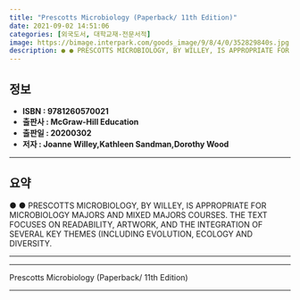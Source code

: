 ```yaml
---
title: "Prescotts Microbiology (Paperback/ 11th Edition)"
date: 2021-09-02 14:51:06
categories: [외국도서, 대학교재-전문서적]
image: https://bimage.interpark.com/goods_image/9/8/4/0/352829840s.jpg
description: ● ● PRESCOTTS MICROBIOLOGY, BY WILLEY, IS APPROPRIATE FOR MICROBIOLOGY MAJORS AND MIXED MAJORS COURSES. THE TEXT FOCUSES ON READABILITY, ARTWORK, AND THE INTE
---
```


## **정보**

- **ISBN : 9781260570021**
- **출판사 : McGraw-Hill Education**
- **출판일 : 20200302**
- **저자 : Joanne Willey,Kathleen Sandman,Dorothy Wood**

------



## **요약**

●  ●  PRESCOTTS MICROBIOLOGY, BY WILLEY, IS APPROPRIATE FOR MICROBIOLOGY MAJORS AND MIXED MAJORS COURSES. THE TEXT FOCUSES ON READABILITY, ARTWORK, AND THE INTEGRATION OF SEVERAL KEY THEMES (INCLUDING EVOLUTION, ECOLOGY AND DIVERSITY.

------



------


Prescotts Microbiology (Paperback/ 11th Edition) 

------


